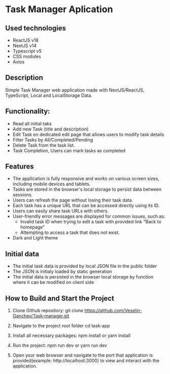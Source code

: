 # Task Manager Aplication

## Used technologies

- ReactJS v18
- NextJS v14
- Typescript v5
- CSS modules
- Axios

## Description

Simple Task Manager web application made with NextJS/ReactJS, TypeScript, Local and LocalStorage Data.

## Functionality:

- Read all initial taks
- Add new Task (title and description)
- Edit Task on dedicated edit page that allows users to modify task details
- Filter Tasks by All/Completed/Pending
- Delete Task from the task list.
- Task Completion, Users can mark tasks as completed

## Features

- The application is fully responsive and works on various screen sizes, including mobile devices and tablets.
- Tasks are stored in the browser's local storage to persist data between sessions.
- Users can refresh the page without losing their task data.
- Each task has a unique URL that can be accessed directly using its ID.
- Users can easily share task URLs with others.
- User-friendly error messages are displayed for common issues, such as:
  - Invalid task ID when trying to edit a task with provided link "Back to homepage"
  - Attempting to access a task that does not exist.
- Dark and Light theme

## Initial data

- The initial task data is provided by local JSON file in the public folder
- The JSON is initialy loaded by static generation
- The initial data is persisted in the browser local storage by function where it can be modified on client side

## How to Build and Start the Project

1. Clone Github repository:
   git clone https://github.com/Veselin-Ganchev/Task-manager.git

2. Navigate to the project root folder
   cd task-app

3. Install all necessary packages:
   npm install
   or
   yarn install

4. Run the project:
   npm run dev
   or
   yarn run dev

5. Open your web browser and navigate to the port that application is provided(example: http://localhost:3000) to view and interact with the application.
